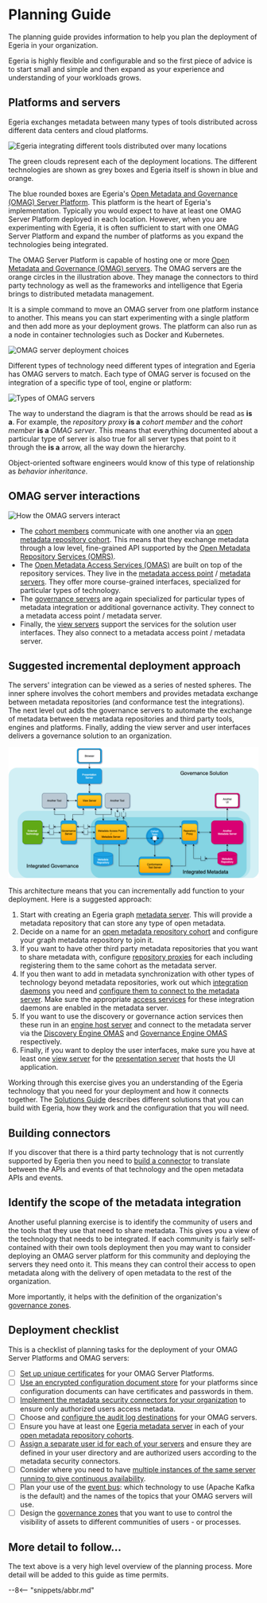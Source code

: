 <!-- SPDX-License-Identifier: CC-BY-4.0 -->
<!-- Copyright Contributors to the Egeria project 2020. -->

# Planning Guide

The planning guide provides information to help you plan the deployment of Egeria in your organization.

Egeria is highly flexible and configurable and so the first piece of advice is to start small and simple and then expand as your experience and understanding of your workloads grows.

## Platforms and servers

Egeria exchanges metadata between many types of tools distributed across different data centers and cloud platforms.

![Egeria integrating different tools distributed over many locations](/egeria-docs/introduction/egeria-distributed-operation.svg)

The green clouds represent each of the deployment locations. The different technologies are shown as grey boxes and Egeria itself is shown in blue and orange.

The blue rounded boxes are Egeria's [Open Metadata and Governance (OMAG) Server Platform](/egeria-docs/concepts/omag-server-platform). This platform is the heart of Egeria's implementation.  Typically you would expect to have at least one OMAG Server Platform deployed in each location. However,
when you are experimenting with Egeria, it is often sufficient to start with one OMAG Server Platform and expand the number of platforms as you expand the technologies being integrated.

The OMAG Server Platform is capable of hosting one or more [Open Metadata and Governance (OMAG) servers](/egeria-docs/concepts/omag-server). The OMAG servers are the orange circles in the illustration above. They manage the connectors to third party technology as well as the frameworks and intelligence that Egeria brings to distributed metadata management.

It is a simple command to move an OMAG server from one platform instance to another. This means you can start experimenting with a single platform and then add more as your deployment grows. The platform can also run as a node in container technologies such as Docker and Kubernetes.

![OMAG server deployment choices](/egeria-docs/concepts/egeria-operations-server-choices-no-description.svg)

Different types of technology need different types of integration and Egeria has OMAG servers to match. Each type of OMAG server is focused on the integration of a specific type of tool, engine or platform:

![Types of OMAG servers](/egeria-docs/concepts/types-of-omag-servers.png)

The way to understand the diagram is that the arrows should be read as **is a**.  For example, the *repository proxy* **is a** *cohort member* and the *cohort member* **is a** *OMAG server*. This means that everything documented about a particular type of server is also true for all server types that point to it through the **is a** arrow, all the way down the hierarchy.

Object-oriented software engineers would know of this type of relationship as *behavior inheritance*.

## OMAG server interactions

![How the OMAG servers interact](/egeria-docs/concepts/omag-server-ecosystem.png)

- The [cohort members](/egeria-docs/services/omrs/cohort/#cohort-members) communicate with one another via an [open metadata repository cohort](/egeria-docs/services/omrs/cohort). This means that they exchange metadata through a low level, fine-grained API supported by the [Open Metadata Repository Services (OMRS)](/egeria-docs/services/omrs).
- The [Open Metadata Access Services (OMAS)](/egeria-docs/services/omas) are built on top of the repository services. They live in the [metadata access point](/egeria-docs/concepts/metadata-access-point) / [metadata servers](/egeria-docs/concepts/metadata-server). They offer more course-grained interfaces, specialized for particular types of technology.
- The [governance servers](/egeria-docs/concepts/governance-server) are again specialized for particular types of metadata integration or additional governance activity. They connect to a metadata access point / metadata server.
- Finally, the [view servers](/egeria-docs/concepts/view-server) support the services for the solution user interfaces. They also connect to a metadata access point / metadata server.

## Suggested incremental deployment approach

The servers' integration can be viewed as a series of nested spheres. The inner sphere involves the cohort members and provides metadata exchange between metadata repositories (and conformance test the integrations). The next level out adds the governance servers to automate the exchange of metadata between the metadata repositories and third party tools, engines and platforms. Finally, adding the view server and user interfaces delivers a governance solution to an organization.

![Spheres of interaction between OMAG servers](omag-server-integration-spheres.png)

This architecture means that you can incrementally add function to your deployment. Here is a suggested approach:

1. Start with creating an Egeria graph [metadata server](/egeria-docs/guides/admin/configuring-a-metadata-server). This will provide a metadata repository that can store any type of open metadata.
2. Decide on a name for an [open metadata repository cohort](/egeria-docs/services/omrs/cohort) and configure your graph metadata repository to join it.
3. If you want to have other third party metadata repositories that you want to share metadata with, configure [repository proxies](/egeria-docs/guides/admin/configuring-a-repository-proxy) for each including registering them to the same cohort as the metadata server.
4. If you then want to add in metadata synchronization with other types of technology beyond metadata repositories, work out which [integration daemons](/egeria-docs/concepts/integration-daemon) you need and [configure them to connect to the metadata server](/egeria-docs/guides/admin/configuring-an-integration-daemon). Make sure the appropriate [access services](/egeria-docs/services/omas) for these integration daemons are enabled in the metadata server.
5. If you want to use the discovery or governance action services then these run in an [engine host server](/egeria-docs/concepts/engine-host) and connect to the metadata server via the [Discovery Engine OMAS](/egeria-docs/services/omas/discovery-engine) and [Governance Engine OMAS](/egeria-docs/services/omas/governance-engine) respectively.
6. Finally, if you want to deploy the user interfaces, make sure you have at least one [view server](/egeria-docs/concepts/view-server) for the [presentation server](/egeria-docs/concepts/presentation-server) that hosts the UI application.

Working through this exercise gives you an understanding of the Egeria technology that you need for your deployment and how it connects together. The [Solutions Guide](/egeria-docs/introduction/patterns) describes different solutions that you can build with Egeria, how they work and the configuration that you will need.

## Building connectors

If you discover that there is a third party technology that is not currently supported by Egeria then you need to [build a connector](/egeria-docs/guides/developer) to translate between the APIs and events of that technology and the open metadata APIs and events.

## Identify the scope of the metadata integration

Another useful planning exercise is to identify the community of users and the tools that they use that need to share metadata. This gives you a view of the technology that needs to be integrated. If each community is fairly self-contained with their own tools deployment then you may want to consider deploying an OMAG server platform for this community and deploying the servers they need onto it. This means they can control  their access to open metadata along with the delivery of open metadata to the rest of the organization.

More importantly, it helps with the definition of the organization's [governance zones](/egeria-docs/concepts/governance-zone).

## Deployment checklist

This is a checklist of planning tasks for the deployment of your OMAG Server Platforms and OMAG servers:

- [ ] [Set up unique certificates](/egeria-docs/guides/admin/configuring-the-omag-server-platform/#transport-layer-security-tls) for your OMAG Server Platforms.
- [ ] [Use an encrypted configuration document store](/egeria-docs/guides/admin/configuring-the-omag-server-platform/#configuration-store) for your platforms since configuration documents can have certificates and passwords in them.
- [ ] [Implement the metadata security connectors for your organization](/egeria-docs/services/common/metdata-security) to ensure only authorized users access metadata.
- [ ] Choose and [configure the audit log destinations](/egeria-docs/guides/admin/configuring-a-metadata-server/#configure-the-audit-log) for your OMAG servers.
- [ ] Ensure you have at least one [Egeria metadata server](/egeria-docs/guides/admin/configuring-a-metadata-server/#configure-the-local-repository) in each of your [open metadata repository cohorts](/egeria-docs/services/omrs/cohort).
- [ ] [Assign a separate user id for each of your servers](/egeria-docs/guides/admin/configuring-a-metadata-server/#set-the-servers-user-id-and-optional-password) and ensure they are defined in your user directory and are authorized users according to the metadata security connectors.
- [ ] Consider where you need to have [multiple instances of the same server running to give continuous availability](/egeria-docs/guides/admin).
- [ ] Plan your use of the [event bus](/egeria-docs/concepts/event-bus): which technology to use (Apache Kafka is the default) and the names of the topics that your OMAG servers will use.
- [ ] Design the [governance zones](/egeria-docs/concepts/governance-zone) that you want to use to control the visibility of assets to different communities of users - or processes.

## More detail to follow...

The text above is a very high level overview of the planning process. More detail will be added to this guide as time permits.

--8<-- "snippets/abbr.md"
